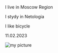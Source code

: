 I live in Moscow Region

I stydy in Netologia

I like bicycle

11.02.2023

![my picture](https://www.mgpu.ru/wp-content/uploads/2022/05/9-42.jpg)